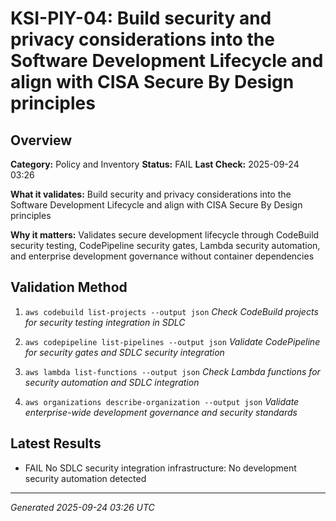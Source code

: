 # KSI-PIY-04: Build security and privacy considerations into the Software Development Lifecycle and align with CISA Secure By Design principles

## Overview

**Category:** Policy and Inventory
**Status:** FAIL
**Last Check:** 2025-09-24 03:26

**What it validates:** Build security and privacy considerations into the Software Development Lifecycle and align with CISA Secure By Design principles

**Why it matters:** Validates secure development lifecycle through CodeBuild security testing, CodePipeline security gates, Lambda security automation, and enterprise development governance without container dependencies

## Validation Method

1. `aws codebuild list-projects --output json`
   *Check CodeBuild projects for security testing integration in SDLC*

2. `aws codepipeline list-pipelines --output json`
   *Validate CodePipeline for security gates and SDLC security integration*

3. `aws lambda list-functions --output json`
   *Check Lambda functions for security automation and SDLC integration*

4. `aws organizations describe-organization --output json`
   *Validate enterprise-wide development governance and security standards*

## Latest Results

- FAIL No SDLC security integration infrastructure: No development security automation detected

---
*Generated 2025-09-24 03:26 UTC*